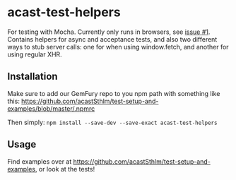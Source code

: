 # acast-test-helpers
For testing with Mocha. Currently only runs in browsers, see 
[issue #1](https://github.com/acastSthlm/acast-test-helpers/issues/1). 
Contains helpers for async and acceptance tests, and also two different 
ways to stub server calls: one for when using window.fetch, and another 
for using regular XHR.

## Installation
Make sure to add our GemFury repo to you npm path with something like 
this: https://github.com/acastSthlm/test-setup-and-examples/blob/master/.npmrc

Then simply:
`npm install --save-dev --save-exact acast-test-helpers`

## Usage 
Find examples over at https://github.com/acastSthlm/test-setup-and-examples, or look at the tests!
